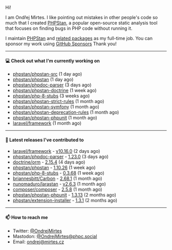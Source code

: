 Hi!

I am Ondřej Mirtes. I like pointing out mistakes in other people's code so much that I created [PHPStan](https://phpstan.org/), a popular open-source static analysis tool that focuses on finding bugs in PHP code without running it.

I maintain [PHPStan](https://github.com/phpstan/phpstan) and [related packages](https://github.com/phpstan/) as my full-time job. You can sponsor my work using [GitHub Sponsors](https://github.com/sponsors/ondrejmirtes) Thank you!

---

#### 💻 Check out what I'm currently working on

- [phpstan/phpstan-src](https://github.com/phpstan/phpstan-src) (1 day ago)
- [phpstan/phpstan](https://github.com/phpstan/phpstan) (1 day ago)
- [phpstan/phpdoc-parser](https://github.com/phpstan/phpdoc-parser) (3 days ago)
- [phpstan/phpstan-doctrine](https://github.com/phpstan/phpstan-doctrine) (1 week ago)
- [phpstan/php-8-stubs](https://github.com/phpstan/php-8-stubs) (3 weeks ago)
- [phpstan/phpstan-strict-rules](https://github.com/phpstan/phpstan-strict-rules) (1 month ago)
- [phpstan/phpstan-symfony](https://github.com/phpstan/phpstan-symfony) (1 month ago)
- [phpstan/phpstan-deprecation-rules](https://github.com/phpstan/phpstan-deprecation-rules) (1 month ago)
- [phpstan/phpstan-phpunit](https://github.com/phpstan/phpstan-phpunit) (1 month ago)
- [laravel/framework](https://github.com/laravel/framework) (1 month ago)

---

#### 🔭 Latest releases I've contributed to

- [laravel/framework](https://github.com/laravel/framework) - [v10.16.0](https://github.com/laravel/framework/releases/tag/v10.16.0) (2 days ago)
- [phpstan/phpdoc-parser](https://github.com/phpstan/phpdoc-parser) - [1.23.0](https://github.com/phpstan/phpdoc-parser/releases/tag/1.23.0) (3 days ago)
- [doctrine/orm](https://github.com/doctrine/orm) - [2.15.4](https://github.com/doctrine/orm/releases/tag/2.15.4) (4 days ago)
- [phpstan/phpstan](https://github.com/phpstan/phpstan) - [1.10.26](https://github.com/phpstan/phpstan/releases/tag/1.10.26) (1 week ago)
- [phpstan/php-8-stubs](https://github.com/phpstan/php-8-stubs) - [0.3.68](https://github.com/phpstan/php-8-stubs/releases/tag/0.3.68) (1 week ago)
- [briannesbitt/Carbon](https://github.com/briannesbitt/Carbon) - [2.68.1](https://github.com/briannesbitt/Carbon/releases/tag/2.68.1) (1 month ago)
- [nunomaduro/larastan](https://github.com/nunomaduro/larastan) - [v2.6.3](https://github.com/nunomaduro/larastan/releases/tag/v2.6.3) (1 month ago)
- [composer/composer](https://github.com/composer/composer) - [2.5.8](https://github.com/composer/composer/releases/tag/2.5.8) (1 month ago)
- [phpstan/phpstan-phpunit](https://github.com/phpstan/phpstan-phpunit) - [1.3.13](https://github.com/phpstan/phpstan-phpunit/releases/tag/1.3.13) (2 months ago)
- [phpstan/extension-installer](https://github.com/phpstan/extension-installer) - [1.3.1](https://github.com/phpstan/extension-installer/releases/tag/1.3.1) (2 months ago)

---

#### 📫 How to reach me

- Twitter: [@OndrejMirtes](https://twitter.com/ondrejmirtes)
- Mastodon: [@OndrejMirtes@phpc.social](https://phpc.social/@OndrejMirtes)
- Email: [ondrej@mirtes.cz](mailto:ondrej@mirtes.cz)

